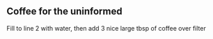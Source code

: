 ## Coffee for the uninformed

Fill to line 2 with water, then add 3 nice large tbsp of coffee over filter